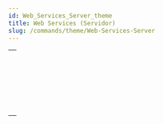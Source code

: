 ```yaml
---
id: Web_Services_Server_theme
title: Web Services (Servidor)
slug: /commands/theme/Web-Services-Server
---
```


|                                                                                                                       |
| --------------------------------------------------------------------------------------------------------------------- |
| [<!-- INCLUDE #_command_.SOAP DECLARATION.Syntax -->](../../commands-legacy/soap-declaration.md)<br/>                 |
| [<!-- INCLUDE #_command_.SOAP Get info.Syntax -->](../../commands-legacy/soap-get-info.md)<br/>                       |
| [<!-- INCLUDE #_command_.SOAP REJECT NEW REQUESTS.Syntax -->](../../commands-legacy/soap-reject-new-requests.md)<br/> |
| [<!-- INCLUDE #_command_.SOAP Request.Syntax -->](../../commands-legacy/soap-request.md)<br/>                         |
| [<!-- INCLUDE #_command_.SOAP SEND FAULT.Syntax -->](../../commands-legacy/soap-send-fault.md)<br/>                   |
